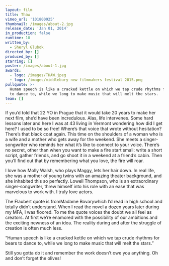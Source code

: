 ```yaml
---
layout: film
title: Thaw
vimeo_url: '101800925'
thumbnail: /images/about-2.jpg
release_date: 'Jan 01, 2014'
in_production: false
runtime: 10
written_by:
  - Sheryl Glubok
directed_by: []
produced_by: []
starring: []
poster: /images/about-1.jpg
awards:
  - logo: /images/THAW.jpeg
  - logo: /images/middlebury new filmmakers festival 2015.png
pullquote: >-
  Human speech is like a cracked kettle on which we tap crude rhythms for bears
  to dance to, while we long to make music that will melt the stars.
team: []
---
```

If you’d told that 22 YO in Prague that it would take 20 years to make her next film, she’d have been incredulous. Alas, life intervenes. Some hard lessons later and here I was at 43 living in Vermont wondering how did I get here? I used to be so free! Where’s that voice that wrote without hesitation? There’s that black coat again. This time on the shoulders of a woman who is a wife and a mother who gets away for the weekend. She meets a singer-songwriter who reminds her what it’s like to connect to your voice. There’s no secret, other than when you want to make a fire start small: write a short script, gather friends, and go shoot it in a weekend at a friend’s cabin. Then you’ll find out that by remembering what you love, the fire will roar.

I love how Molly Walsh, who plays Maggy, lets her hair down. In real life, she was a mother of young twins with an amazing theater background, and she inhabited this so perfectly. Lowell Thompson, who is an extraordinary singer-songwriter, threw himself into his role with an ease that was marvelous to work with. I truly love actors.

The Flaubert quote is fromMadame Bovarywhich I’d read in high school and totally didn’t understand. When I read the novel a dozen years later during my MFA, I was floored. To me the quote voices the doubt we all feel as creators. At first we’re enamored with the possibility of our ambitions and the exciting newness of an idea. The reality during and after the struggle of creation is often much less.

“Human speech is like a cracked kettle on which we tap crude rhythms for bears to dance to, while we long to make music that will melt the stars.”

Still you gotta do it and remember the work doesn’t owe you anything. Oh and don’t forget the olives!
